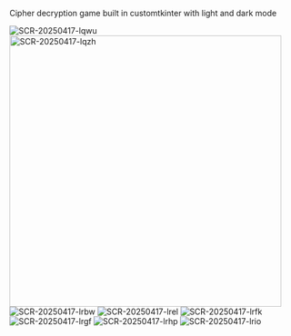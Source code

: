 Cipher decryption game built in customtkinter with light and dark mode

![SCR-20250417-lqwu](https://github.com/user-attachments/assets/650dd70e-a24f-45f4-9ee7-6ef9dad69cd2)
<img width="478" alt="SCR-20250417-lqzh" src="https://github.com/user-attachments/assets/59097d4d-8a9e-4c16-bd8a-72537b1ed4e4" />
![SCR-20250417-lrbw](https://github.com/user-attachments/assets/18238af8-1d7b-4ab2-a330-635b28f4a335)
![SCR-20250417-lrel](https://github.com/user-attachments/assets/806a8464-0d33-4d73-82b4-b0a2ec7b0b13)
![SCR-20250417-lrfk](https://github.com/user-attachments/assets/10b7e508-8c04-499e-b7be-838bf31312cc)
![SCR-20250417-lrgf](https://github.com/user-attachments/assets/ee5054a2-1a4d-4993-b927-dbbb0d586f66)
![SCR-20250417-lrhp](https://github.com/user-attachments/assets/7d917ed5-be4f-4151-9e0c-4618ff3c720d)
![SCR-20250417-lrio](https://github.com/user-attachments/assets/d528d1f1-323f-4465-88ae-edba46200445)
